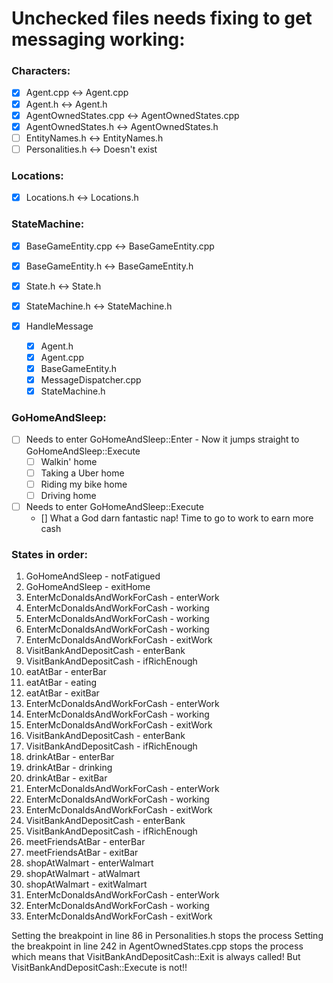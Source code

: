 Unchecked files needs fixing to get messaging working:
============================================

### Characters:
- [x] Agent.cpp <-> Agent.cpp
- [x] Agent.h <-> Agent.h
- [x] AgentOwnedStates.cpp <-> AgentOwnedStates.cpp
- [x] AgentOwnedStates.h <-> AgentOwnedStates.h
- [ ] EntityNames.h <-> EntityNames.h
- [ ] Personalities.h <-> Doesn't exist 

### Locations:
- [x] Locations.h <-> Locations.h

### StateMachine:
- [x] BaseGameEntity.cpp <-> BaseGameEntity.cpp
- [x] BaseGameEntity.h <-> BaseGameEntity.h
- [x] State.h <-> State.h
- [x] StateMachine.h <-> StateMachine.h

- [x] HandleMessage
    - [x] Agent.h
    - [x] Agent.cpp
    - [x] BaseGameEntity.h
    - [x] MessageDispatcher.cpp
    - [x] StateMachine.h

### GoHomeAndSleep:
- [ ] Needs to enter GoHomeAndSleep::Enter - Now it jumps straight to GoHomeAndSleep::Execute
    - [ ] Walkin' home
    - [ ] Taking a Uber home
    - [ ] Riding my bike home
    - [ ] Driving home

- [ ] Needs to enter GoHomeAndSleep::Execute
    - [] What a God darn fantastic nap! Time to go to work to earn more cash

### States in order:
1. GoHomeAndSleep - notFatigued
2. GoHomeAndSleep - exitHome
3. EnterMcDonaldsAndWorkForCash - enterWork
4. EnterMcDonaldsAndWorkForCash - working
5. EnterMcDonaldsAndWorkForCash - working
6. EnterMcDonaldsAndWorkForCash - working
7. EnterMcDonaldsAndWorkForCash - exitWork
8. VisitBankAndDepositCash - enterBank
9. VisitBankAndDepositCash - ifRichEnough
10. eatAtBar - enterBar
11. eatAtBar - eating
12. eatAtBar - exitBar
13. EnterMcDonaldsAndWorkForCash - enterWork
14. EnterMcDonaldsAndWorkForCash - working
15. EnterMcDonaldsAndWorkForCash - exitWork
16. VisitBankAndDepositCash - enterBank
17. VisitBankAndDepositCash - ifRichEnough
18. drinkAtBar - enterBar
19. drinkAtBar - drinking
20. drinkAtBar - exitBar
21. EnterMcDonaldsAndWorkForCash - enterWork 
22. EnterMcDonaldsAndWorkForCash - working 
23. EnterMcDonaldsAndWorkForCash - exitWork 
24. VisitBankAndDepositCash - enterBank 
25. VisitBankAndDepositCash - ifRichEnough
26. meetFriendsAtBar - enterBar
27. meetFriendsAtBar - exitBar
28. shopAtWalmart - enterWalmart
29. shopAtWalmart - atWalmart
30. shopAtWalmart - exitWalmart
31. EnterMcDonaldsAndWorkForCash - enterWork 
32. EnterMcDonaldsAndWorkForCash - working 
33. EnterMcDonaldsAndWorkForCash - exitWork 

Setting the breakpoint in line 86 in Personalities.h stops the process
Setting the breakpoint in line 242 in AgentOwnedStates.cpp stops the process
which means that VisitBankAndDepositCash::Exit is always called!
But VisitBankAndDepositCash::Execute is not!!